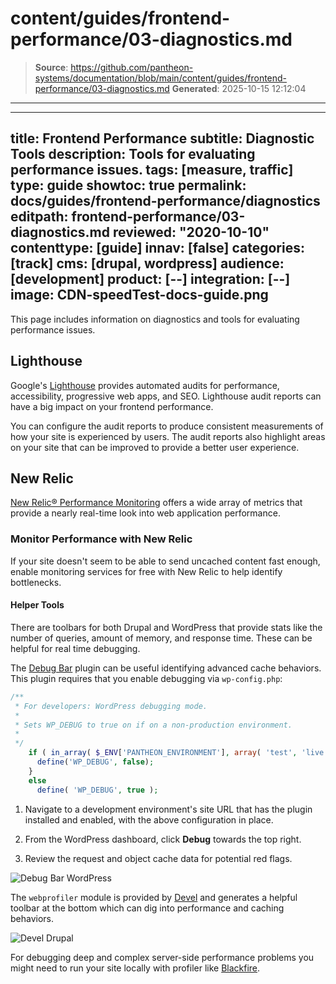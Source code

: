 # content/guides/frontend-performance/03-diagnostics.md

> **Source**: https://github.com/pantheon-systems/documentation/blob/main/content/guides/frontend-performance/03-diagnostics.md
> **Generated**: 2025-10-15 12:12:04

---

---
title: Frontend Performance
subtitle: Diagnostic Tools
description: Tools for evaluating performance issues.
tags: [measure, traffic]
type: guide
showtoc: true
permalink: docs/guides/frontend-performance/diagnostics
editpath: frontend-performance/03-diagnostics.md
reviewed: "2020-10-10"
contenttype: [guide]
innav: [false]
categories: [track]
cms: [drupal, wordpress]
audience: [development]
product: [--]
integration: [--]
image: CDN-speedTest-docs-guide.png
---

This page includes information on diagnostics and tools for evaluating performance issues.

## Lighthouse

Google's [Lighthouse](https://developers.google.com/web/tools/lighthouse) provides automated audits for performance, accessibility, progressive web apps, and SEO. Lighthouse audit reports can have a big impact on your frontend performance.

You can configure the audit reports to produce consistent measurements of how your site is experienced by users. The audit reports also highlight areas on your site that can be improved to provide a better user experience.

## New Relic

[New Relic® Performance Monitoring](/guides/new-relic) offers a wide array of metrics that provide a nearly real-time look into web application performance.

### Monitor Performance with New Relic

If your site doesn't seem to be able to send uncached content fast enough, enable monitoring services for free with New Relic to help identify bottlenecks.

#### Helper Tools

There are toolbars for both Drupal and WordPress that provide stats like the number of queries, amount of memory, and response time. These can be helpful for real time debugging.

<TabList>
<Tab title="WordPress" id="wordpress-helpers" active={true}>

The [Debug Bar](https://wordpress.org/plugins/debug-bar/) plugin can be useful identifying advanced cache behaviors. This plugin requires that you enable debugging via `wp-config.php`:

```php
/**
 * For developers: WordPress debugging mode.
 *
 * Sets WP_DEBUG to true on if on a non-production environment.
 *
 */
    if ( in_array( $_ENV['PANTHEON_ENVIRONMENT'], array( 'test', 'live' ) ) && ! defined( 'WP_DEBUG', false ) ) {
      define('WP_DEBUG', false);
    }
    else
      define( 'WP_DEBUG', true );
```

1. Navigate to a development environment's site URL that has the plugin installed and enabled, with the above configuration in place.

1. From the WordPress dashboard, click **Debug** towards the top right.

1. Review the request and object cache data for potential red flags.

![Debug Bar WordPress](../../../images/guides/front-end-performance/debug-bar.png)

</Tab>

<Tab title="Drupal" id="drupal-helpers">

The `webprofiler` module is provided by [Devel](https://www.drupal.org/project/devel) and generates a helpful toolbar at the bottom which can dig into performance and caching behaviors.

![Devel Drupal](../../../images/guides/front-end-performance/drupal8-commandline--webprofiler.png)

</Tab>

</TabList>

For debugging deep and complex server-side performance problems you might need to run your site locally with profiler like [Blackfire](https://blackfire.io/).
